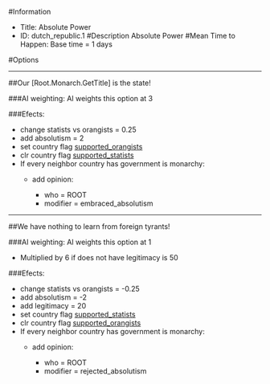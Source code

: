 #Information
 - Title: Absolute Power
 - ID: dutch_republic.1
#Description
Absolute Power
#Mean Time to Happen:
Base time = 1 days

#Options

___
##Our [Root.Monarch.GetTitle] is the state!

###AI weighting:
AI weights this option at 3


###Efects:<ul><li>change statists vs orangists = 0.25</li><li>add absolutism = 2</li><li>set country flag [supported_orangists](../flags/supported_orangists.md)</li><li>clr country flag [supported_statists](../flags/supported_statists.md)</li><li>If every neighbor country has government is monarchy:</li><ul><li>add opinion:</li><ul><li>who = ROOT</li><li>modifier = embraced_absolutism</li></ul></ul></ul>

___
##We have nothing to learn from foreign tyrants!

###AI weighting:
AI weights this option at 1
 - Multiplied by 6 if does not have legitimacy is 50


###Efects:<ul><li>change statists vs orangists = -0.25</li><li>add absolutism = -2</li><li>add legitimacy = 20</li><li>set country flag [supported_statists](../flags/supported_statists.md)</li><li>clr country flag [supported_orangists](../flags/supported_orangists.md)</li><li>If every neighbor country has government is monarchy:</li><ul><li>add opinion:</li><ul><li>who = ROOT</li><li>modifier = rejected_absolutism</li></ul></ul></ul>
